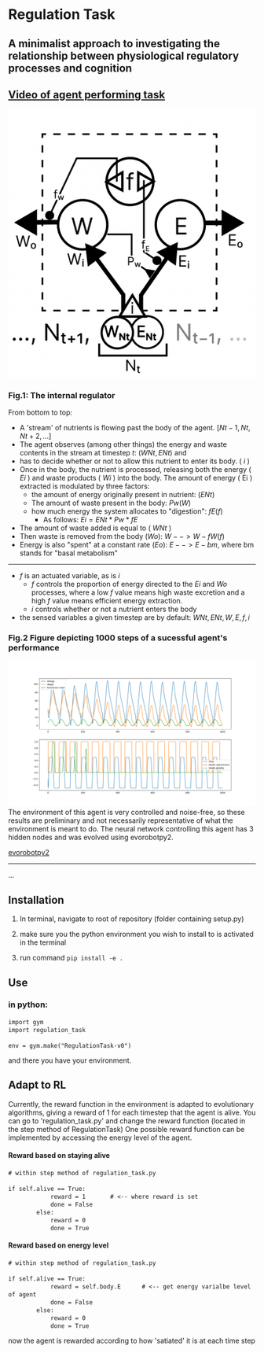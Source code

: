 # Regulation Task
## A minimalist approach to investigating the relationship between physiological regulatory processes and cognition

[Video of agent performing task](https://www.youtube.com/watch?v=-LgDBbVABHQ)
--
<img src="images/Flowchart.png">

### Fig.1: The internal regulator
From bottom to top:
* A 'stream' of nutrients is flowing past the body of the agent. $[Nt-1, Nt, Nt+2,...]$
* The agent observes (among other things) the energy and waste contents in the stream at timestep $t$: $( WNt, ENt )$ and 
* has to decide whether or not to allow this nutrient to enter its body. ( $i$ )
* Once in the body, the nutrient is processed, releasing both the energy ( $Ei$ ) and waste products ( $Wi$ ) into the body. The amount of energy ( Ei ) extracted is modulated by three factors: 
  * the amount of energy originally present in nutrient: $(ENt)$
  * The amount of waste present in the body: $Pw(W)$
  * how much energy the system allocates to "digestion": $fE(f)$
    * As follows: $Ei = ENt * Pw * fE$
* The amount of waste added is equal to ( $WNt$ )
* Then waste is removed from the body $(Wo)$:  $W --> W-fW(f)$
* Energy is also "spent" at a constant rate $(Eo)$: $E --> E- bm$, where bm stands for "basal metabolism" 

---
* $f$ is an actuated variable, as is $i$
  * $f$ controls the proportion of energy directed to the $Ei$ and $Wo$ processes, where a low $f$ value means high waste excretion and a high $f$ value means efficient energy extraction.
  * $i$ controls whether or not a nutrient enters the body
* the sensed variables a given timestep are by default: $WNt, ENt, W, E, f, i$

### Fig.2 Figure depicting 1000 steps of a sucessful agent's performance
<img src="images/3_hidden.png">
The environment of this agent is very controlled and noise-free, so these results are preliminary and not necessarily representative of what the environment is meant to do. The neural network controlling this agent has 3 hidden nodes and was evolved using evorobotpy2.

[evorobotpy2](https://github.com/snolfi/evorobotpy2)

---
...

## Installation

1. In terminal, navigate to root of repository (folder containing setup.py)

2. make sure you the python environment you wish to install to is activated in the terminal 

3. run command
   ```pip install -e .```



## Use

### in python:

```
import gym
import regulation_task

env = gym.make("RegulationTask-v0")
```


and there you have your environment.


## Adapt to RL

Currently, the reward function in the environment is adapted to evolutionary algorithms, giving a reward of 1 for each timestep that the agent is alive.
You can go to 'regulation_task.py' and change the reward function (located in the step method of RegulationTask)
One possible reward function can be implemented by accessing the energy level of the agent.


#### Reward based on staying alive
```
# within step method of regulation_task.py

if self.alive == True:
            reward = 1       # <-- where reward is set
            done = False
        else:
            reward = 0
            done = True
```
#### Reward based on energy level
```
# within step method of regulation_task.py

if self.alive == True:
            reward = self.body.E      # <-- get energy varialbe level of agent
            done = False
        else:
            reward = 0
            done = True
```



now the agent is rewarded according to how 'satiated' it is at each time step


